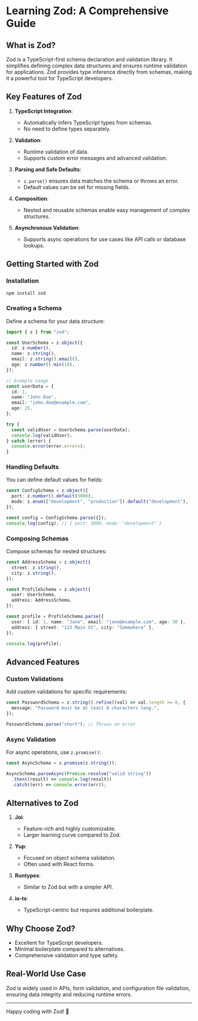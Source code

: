 
# **Learning Zod: A Comprehensive Guide**

## **What is Zod?**
Zod is a TypeScript-first schema declaration and validation library. It simplifies defining complex data structures and ensures runtime validation for applications. Zod provides type inference directly from schemas, making it a powerful tool for TypeScript developers.

## **Key Features of Zod**
1. **TypeScript Integration**:
   - Automatically infers TypeScript types from schemas.
   - No need to define types separately.

2. **Validation**:
   - Runtime validation of data.
   - Supports custom error messages and advanced validation.

3. **Parsing and Safe Defaults**:
   - `z.parse()` ensures data matches the schema or throws an error.
   - Default values can be set for missing fields.

4. **Composition**:
   - Nested and reusable schemas enable easy management of complex structures.

5. **Asynchronous Validation**:
   - Supports async operations for use cases like API calls or database lookups.

## **Getting Started with Zod**

### Installation
```bash
npm install zod
```

### Creating a Schema
Define a schema for your data structure:
```typescript
import { z } from "zod";

const UserSchema = z.object({
  id: z.number(),
  name: z.string(),
  email: z.string().email(),
  age: z.number().min(18),
});

// Example usage
const userData = {
  id: 1,
  name: "John Doe",
  email: "john.doe@example.com",
  age: 25,
};

try {
  const validUser = UserSchema.parse(userData);
  console.log(validUser);
} catch (error) {
  console.error(error.errors);
}
```

### Handling Defaults
You can define default values for fields:
```typescript
const ConfigSchema = z.object({
  port: z.number().default(3000),
  mode: z.enum(["development", "production"]).default("development"),
});

const config = ConfigSchema.parse({});
console.log(config); // { port: 3000, mode: "development" }
```

### Composing Schemas
Compose schemas for nested structures:
```typescript
const AddressSchema = z.object({
  street: z.string(),
  city: z.string(),
});

const ProfileSchema = z.object({
  user: UserSchema,
  address: AddressSchema,
});

const profile = ProfileSchema.parse({
  user: { id: 1, name: "Jane", email: "jane@example.com", age: 30 },
  address: { street: "123 Main St", city: "Somewhere" },
});

console.log(profile);
```

## **Advanced Features**

### Custom Validations
Add custom validations for specific requirements:
```typescript
const PasswordSchema = z.string().refine((val) => val.length >= 8, {
  message: "Password must be at least 8 characters long.",
});

PasswordSchema.parse("short"); // Throws an error
```

### Async Validation
For async operations, use `z.promise()`:
```typescript
const AsyncSchema = z.promise(z.string());

AsyncSchema.parseAsync(Promise.resolve("valid string"))
  .then((result) => console.log(result))
  .catch((err) => console.error(err));
```

## **Alternatives to Zod**
1. **Joi**:
   - Feature-rich and highly customizable.
   - Larger learning curve compared to Zod.
   
2. **Yup**:
   - Focused on object schema validation.
   - Often used with React forms.

3. **Runtypes**:
   - Similar to Zod but with a simpler API.

4. **io-ts**:
   - TypeScript-centric but requires additional boilerplate.

## **Why Choose Zod?**
- Excellent for TypeScript developers.
- Minimal boilerplate compared to alternatives.
- Comprehensive validation and type safety.

## **Real-World Use Case**
Zod is widely used in APIs, form validation, and configuration file validation, ensuring data integrity and reducing runtime errors.

---

Happy coding with Zod! 🎉
